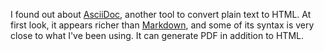 I found out about [AsciiDoc](http://asciidoc.org/), another tool to convert
plain text to HTML.  At first look, it appears richer than
[Markdown](http://daringfireball.net/projects/markdown/), and some of its
syntax is very close to what I've been using.  It can generate PDF in addition
to HTML.
